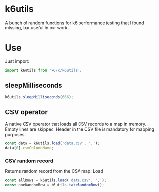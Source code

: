 # k6utils

A bunch of random functions for k6 performance testing that I found missing, but useful in our work.

# Use

Just import:
```ts
import k6utils from 'k6/x/k6utils';
```

## sleepMilliseconds
```ts
k6utils.sleepMilliseconds(666);
```
## CSV operator

A native CSV operator that loads all CSV records to a map in memory. Empty lines are skipped. Header in the CSV file is mandatory for mapping purposes.

```ts
const data = k6utils.load('data.csv', ',');
data[0].csvColumnName;
```

### CSV random record
Returns random record from the CSV map. Load
```ts
const allRows = k6utils.load('data.csv', ',');
const oneRandomRow = k6utils.takeRandomRow();
```